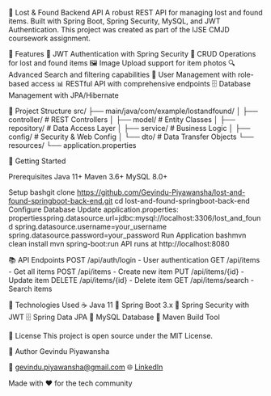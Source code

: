 🎒 Lost & Found Backend API
A robust REST API for managing lost and found items. Built with Spring Boot, Spring Security, MySQL, and JWT Authentication. This project was created as part of the IJSE CMJD coursework assignment.

🌟 Features
🔐 JWT Authentication with Spring Security
📝 CRUD Operations for lost and found items
🖼️ Image Upload support for item photos
🔍 Advanced Search and filtering capabilities
👤 User Management with role-based access
📊 RESTful API with comprehensive endpoints
🗄️ Database Management with JPA/Hibernate

📁 Project Structure
src/
├── main/java/com/example/lostandfound/
│   ├── controller/          # REST Controllers
│   ├── model/              # Entity Classes
│   ├── repository/         # Data Access Layer
│   ├── service/            # Business Logic
│   ├── config/             # Security & Web Config
│   └── dto/                # Data Transfer Objects
└── resources/
    └── application.properties

🚀 Getting Started

Prerequisites
Java 11+
Maven 3.6+
MySQL 8.0+

Setup
bashgit clone https://github.com/Gevindu-Piyawansha/lost-and-found-springboot-back-end.git
cd lost-and-found-springboot-back-end
Configure Database
Update application.properties:
propertiesspring.datasource.url=jdbc:mysql://localhost:3306/lost_and_found
spring.datasource.username=your_username
spring.datasource.password=your_password
Run Application
bashmvn clean install
mvn spring-boot:run
API runs at http://localhost:8080

📚 API Endpoints
POST /api/auth/login - User authentication
GET /api/items - Get all items
POST /api/items - Create new item
PUT /api/items/{id} - Update item
DELETE /api/items/{id} - Delete item
GET /api/items/search - Search items

🧪 Technologies Used
☕ Java 11
🍃 Spring Boot 3.x
🔐 Spring Security with JWT
🗄️ Spring Data JPA
🐬 MySQL Database
🔨 Maven Build Tool

📜 License
This project is open source under the MIT License.

👤 Author
Gevindu Piyawansha

📧 gevindu.piyawansha@gmail.com
🌐 [LinkedIn](https://www.linkedin.com/in/gevindu-piyawansha/)

Made with ❤️ for the tech community
